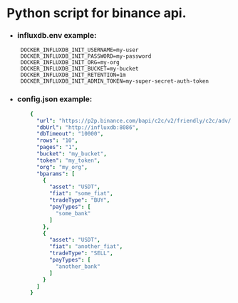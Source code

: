 # Python script for binance api.
- ### influxdb.env example:
  ```DOCKER_INFLUXDB_INIT_MODE=setup
   DOCKER_INFLUXDB_INIT_USERNAME=my-user
   DOCKER_INFLUXDB_INIT_PASSWORD=my-password
   DOCKER_INFLUXDB_INIT_ORG=my-org
   DOCKER_INFLUXDB_INIT_BUCKET=my-bucket
   DOCKER_INFLUXDB_INIT_RETENTION=1m
   DOCKER_INFLUXDB_INIT_ADMIN_TOKEN=my-super-secret-auth-token
- ### config.json example:
    ```yaml
        {
          "url": "https://p2p.binance.com/bapi/c2c/v2/friendly/c2c/adv/search",
          "dbUrl": "http://influxdb:8086",
          "dbTimeout": "10000",
          "rows": "10",
          "pages": "1",
          "bucket": "my_bucket",
          "token": "my_token",
          "org": "my_org",
          "bparams": [
            {
              "asset": "USDT",
              "fiat": "some_fiat",
              "tradeType": "BUY",
              "payTypes": [
                "some_bank"
              ]
            },
            {
              "asset": "USDT",
              "fiat": "another_fiat",
              "tradeType": "SELL",
              "payTypes": [
                "another_bank"
              ]
            }
          ]
        }